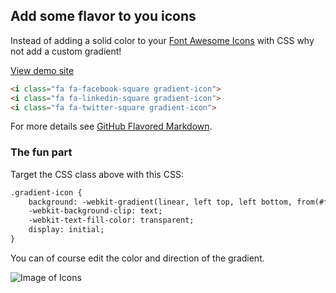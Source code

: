 ## Add some flavor to you icons

Instead of adding a solid color to your [Font Awesome Icons](http://wpandsuch.com/tag/font-awesome/) with CSS why not add a custom gradient!

[View demo site](https://mikeicode.github.io/font-awesome-gradient/) 

```markdown
<i class="fa fa-facebook-square gradient-icon">
<i class="fa fa-linkedin-square gradient-icon">
<i class="fa fa-twitter-square gradient-icon">
```

For more details see [GitHub Flavored Markdown](https://guides.github.com/features/mastering-markdown/).

### The fun part

Target the CSS class above with this CSS:

```markdown
.gradient-icon {
    background: -webkit-gradient(linear, left top, left bottom, from(#ff5db1), to(#ef017c));
    -webkit-background-clip: text;
    -webkit-text-fill-color: transparent;
    display: initial;
}
```
You can of course edit the color and direction of the gradient.

![Image of Icons](http://wpandsuch.com/wp-content/uploads/gradient-icons-css.jpg)


